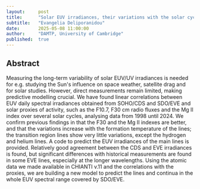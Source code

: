 ```yaml
---
layout:     post
title:      "Solar EUV irradiances, their variations with the solar cycle and a new model"
subtitle:   "Evangelia Deliporanidou"
date:       2025-05-08 11:00:00
author:     "DAMTP, University of Cambridge"
published:  true
---
```


## Abstract
Measuring the long-term variability of solar EUV/UV irradiances is needed for e.g. studying the Sun's influence on space weather, satellite drag and for solar studies. However, direct measurements remain limited, making predictive modelling crucial. We have found linear correlations between EUV daily spectral irradiances obtained from SOHO/CDS and SDO/EVE and solar proxies of activity, such as the F10.7,  F30 cm radio fluxes and the Mg II index over several solar cycles, analysing data from 1998 until 2024. We confirm previous findings in that the F30 and the Mg II indexes are better, and that the variations increase with the formation temperature of the lines; the transition region lines show very little variations, except the hydrogen and helium lines. A code to predict the EUV irradiances of the main lines is provided. Relatively good agreement between the CDS and EVE irradiances is found, but significant differences with historical measurements are found in some EVE lines, especially at the longer wavelengths. Using the atomic data we made available in CHIANTI v.11 and the correlations with the proxies, we are building a new model to predict the lines and continua in the whole EUV spectral range covered by SDO/EVE.
